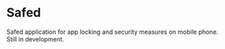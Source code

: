 # Safed
Safed application for app locking and security measures on mobile phone. 
Still in development.
